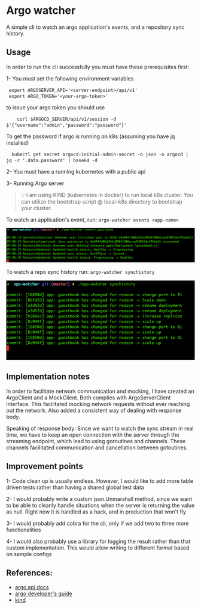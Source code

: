 # Argo watcher
A simple cli to watch an argo application's events, and a repository sync history.

## Usage 

In order to run the cli successfully you must have these prerequisites first:

1- You must set the following environment variables
```
 export ARGOSERVER_API='<server-endpoint>/api/v1'
 export ARGO_TOKEN='<your-argo-token>'
```

to issue your argo token you should use
```shell
    curl $ARGOCD_SERVER/api/v1/session -d $'{"username":"admin","password":"password"}'
```

To get the password if argo is running on k8s (assuming you have jq installed)

```shell
  kubectl get secret argocd-initial-admin-secret -o json -n argocd | jq -r '.data.password' | base64 -d
```

2- You must have a running kubernetes with a public api

3- Running Argo server

> 💡 I am using KIND (kubernetes in docker) to run local k8s cluster. You can utilize the bootstrap script @
> local-k8s directory to bootstrap your cluster.

To watch an application's event, run: `argo-watcher events <app-name>`

![image](https://github.com/obanby/argo-watcher/blob/master/assets/events_example.png)

To watch a repo sync history run: `argo-watcher synchistory`

![image](https://github.com/obanby/argo-watcher/blob/master/assets/repo-synch-history-example.png)

## Implementation notes

In order to facilitate network communication and mocking, I have created an ArgoClient and a MockClient. Both 
complies with ArgoServerClient interface. This facilitated mocking network requests without ever reaching out 
the network. Also added a consistent way of dealing with response body.

Speaking of response body: Since we want to watch the sync stream in real time, we have to keep an open connection
with the server through the streaming endpoint, which lead to using goroutines and channels. These channels facilitated
communication and cancellation between gotoutines.

## Improvement points

1- Code clean up is usually endless. However, I would like to add more table driven tests rather than having a shared 
global test data

2- I would probably write a custom json.Unmarshall method, since we want to be able to cleanly handle situations when 
the server is returning the value as null. Right now it is handled as a hack, and in production that won't fly

3- I would probably add cobra for the cli, only if we add two to three more functionalities 

4- I would also probably use a library for logging the result rather than that custom implementation. This would allow 
writing to different format based on sample configs

## References:

* [argo api docs](https://argoproj.github.io/argo-cd/developer-guide/api-docs/)
* [argo developer's guide](https://argo-cd.readthedocs.io/en/stable/developer-guide/)
* [kind](https://kind.sigs.k8s.io/)
